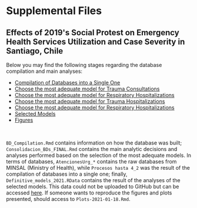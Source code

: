 # Supplemental Files

## Effects of 2019's Social Protest on Emergency Health Services Utilization and Case Severity in Santiago, Chile


Below you may find the following stages regarding the database compilation and main analyses:

 - [Compilation of Databases into a Single One](BD_Compilation.html)
 - [Choose the most adequate model for Trauma Consultations](Causal_Impact2_cons_trauma.html)
 - [Choose the most adequate model for Respiratory Hospitalizations](Causal_Impact2_cons_resp.html)
 - [Choose the most adequate model for Trauma Hospitalizations](Causal_Impact2_hosp_trauma.html)
 - [Choose the most adequate model for Respiratory Hospitalizations](Causal_Impact2_hosp_resp.html)
 - [Selected Models](Consolidacion_BDs_FINAL.html)
 - [Figures](Plots-2021-01-18.html)

<br>

`BD_Compilation.Rmd` contains information on how the database was built; `Consolidacion_BDs_FINAL.Rmd` contains the main analytic decisions and analyses performed based on the selection of the most adequate models. In terms of databases, `AtencionesUrg_*` contains the raw databases from MINSAL (Ministry of Health), while `Procesos hasta 4_2` was the result of the compilation of databases into a single one; finally, `Definitive_models_2021.RData` contains the result of the analyses of the selected models. This data could not be uploaded to GitHub but can be accessed [here](https://drive.google.com/file/d/1533ikY5RWOrqrQo3tmInvHCYP2ifubw3/view?usp=sharing). If someone wants to reproduce the figures and plots presented, should access to `Plots-2021-01-18.Rmd`.